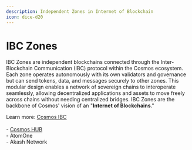 ```yaml
---
description: Independent Zones in Internet of Blockchain
icon: dice-d20
---
```


# IBC Zones

IBC Zones are independent blockchains connected through the Inter-Blockchain Communication (IBC) protocol within the Cosmos ecosystem. Each zone operates autonomously with its own validators and governance but can send tokens, data, and messages securely to other zones. This modular design enables a network of sovereign chains to interoperate seamlessly, allowing decentralized applications and assets to move freely across chains without needing centralized bridges. IBC Zones are the backbone of Cosmos' vision of an "**Internet of Blockchains**."

Learn more: [Cosmos IBC](../../what-is-the-interchain/ibc.md)\
\
\- [Cosmos HUB](cosmos-hub.md) \
\- AtomOne\
\- Akash Network
